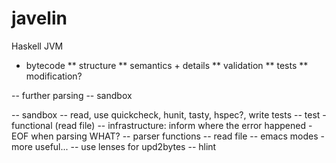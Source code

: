 javelin
=======

Haskell JVM

* bytecode
 ** structure
 ** semantics + details
 ** validation
 ** tests
 ** modification?

-- further parsing
-- sandbox

-- sandbox
-- read, use quickcheck, hunit, tasty, hspec?, write tests
-- test - functional (read file)
-- infrastructure: inform where the error happened - EOF when parsing WHAT?
-- parser functions
-- read file
-- emacs modes - more useful...
-- use lenses for upd2bytes
-- hlint
